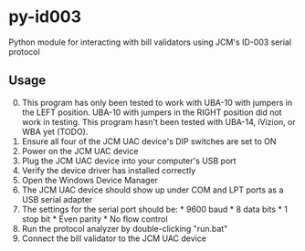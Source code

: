 # py-id003
Python module for interacting with bill validators using JCM's ID-003 serial protocol

## Usage
0. This program has only been tested to work with UBA-10 with jumpers in the LEFT position. UBA-10 with jumpers in the RIGHT position did not work in testing. This program hasn't been tested with UBA-14, iVizion, or WBA yet (TODO).
0. Ensure all four of the JCM UAC device's DIP switches are set to ON
1. Power on the JCM UAC device
2. Plug the JCM UAC device into your computer's USB port
3. Verify the device driver has installed correctly
  1. Open the Windows Device Manager
  2. The JCM UAC device should show up under COM and LPT ports as a USB serial adapter
  3. The settings for the serial port should be:
    * 9600 baud
    * 8 data bits
    * 1 stop bit
    * Even parity
    * No flow control
4. Run the protocol analyzer by double-clicking "run.bat"
5. Connect the bill validator to the JCM UAC device
